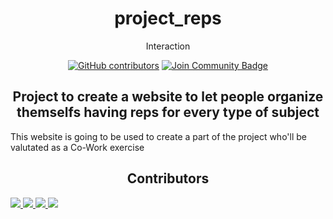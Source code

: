  <h1 align="center"> project_reps</h1>
<div align="center">
 <p>Interaction</p>
     <a  href="https://github.com/abhisheknaiidu/awesome-github-profile-readme/graphs/contributors"><img alt="GitHub contributors" src="https://img.shields.io/github/contributors/GigiClandestino/project_reps?color=2b9348"></a>
    <a href="https://discord.gg/bWTznth94D"><img src="https://img.shields.io/discord/1195772333382717532?style=flat&label=Join%20Community&color=7289DA" alt="Join Community Badge"/></a>
 
</div>
<h2 align="center"> Project to create a website to let people organize themselfs having reps for every type of subject</h2>
<p>This website is going to be used to create a part of the project who'll be valutated as a Co-Work exercise</p>
<h2 align="center"> Contributors</h2>
<div>
     <a href="https://github.com/CICCIOSGAMINO/exide_vasche/graphs/contributors">
        <img src="https://contrib.rocks/image?repo=CICCIOSGAMINO/exide_vasche" />
     </a>
     <a href="https://github.com/GigiClandestino/project_reps/graphs/contributors">
        <img src="https://contrib.rocks/image?repo=GigiClandestino/project_reps" />
     </a>
     <a href="https://github.com/DuilioSeghezzi/personal-portfolio/graphs/contributors">
        <img src="https://contrib.rocks/image?repo=DuilioSeghezzi/personal-portfolio" />
     </a>
     <a href="https://github.com/Paldo70/gigiTerrone/graphs/contributors">
       <img src="https://contrib.rocks/image?repo=Paldo70/gigiTerrone" />
     </a>
 </div>
